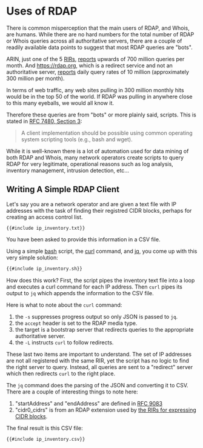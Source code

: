 # Uses of RDAP

There is common misperception that the main users of RDAP, and Whois, are humans.
While there are no hard numbers for the total number of RDAP or Whois queries
across all authoritative servers, there are a couple of readily available data points
to suggest that most RDAP queries are "bots". 

ARIN, just one of the 5 [RIRs](/misc/glossary.md#rir),
[reports](https://www.arin.net/vault/participate/meetings/reports/ARIN52/materials/friday/arin52_engineeringupdate.pdf) 
upwards of 700 million queries per month. And <https://rdap.org>, which is a redirect service
and not an authoritative server, [reports](https://mailarchive.ietf.org/arch/msg/regext/ElTMpcFDeZ_L43U9UbKqaBowjak/)
daily query rates of 10 million (approximately 300 million per month).

In terms of web traffic, any web sites pulling in 300 million monthly hits would be in the top 50 of the world.
If RDAP was pulling in anywhere close to this many eyeballs, we would all know it.

Therefore these queries are from "bots" or more plainly said, scripts. This is stated in [RFC 7480, Section 3](https://datatracker.ietf.org/doc/html/rfc7480#section-1):

> A client implementation should be possible using 
> common operating system scripting tools 
> (e.g., bash and wget).

While it is well-known there is a lot of automation used for data mining of both RDAP and Whois,
many network operators create scripts to query RDAP for very legitimate, operational reasons
such as log analysis, inventory management, intrusion detection, etc...

## Writing A Simple RDAP Client

Let's say you are a network operator and are given a text file with IP addresses with the task
of finding their registred CIDR blocks, perhaps for creating an access control list. 

```
{{#include ip_inventory.txt}}  
```

You have been asked to provide this information in a CSV file.

Using a simple [bash](https://www.gnu.org/software/bash/) script, the [curl](https://curl.se/) command,
and [jq](https://jqlang.github.io/jq/), you come up with this very simple solution:


```bash
{{#include ip_inventory.sh}}  
```

How does this work? First, the script pipes the inventory text file into a loop and executes a curl command
for each IP address. Then `curl` pipes its output to `jq` which appends the information to the CSV file.

Here is what to note about the `curl` command:
1. the `-s` suppresses progress output so only JSON is passed to `jq`.
1. the `accept` header is set to the RDAP media type.
1. the target is a bootstrap server that redirects queries to the appropriate authoritative server.
1. the `-L` instructs `curl` to follow redirects.

These last two items are important to understand. The set of IP addresses are not all registered with the
same RIR, yet the script has no logic to find the right server to query. Instead, all queries are sent
to a "redirect" server which then redirects `curl` to the right place.

The `jq` command does the parsing of the JSON and converting it to CSV. There are a couple of
interesting things to note here:
1. "startAddress" and "endAddress" are defined in [RFC 9083](https://datatracker.ietf.org/doc/html/rfc9083)
1. "cidr0_cidrs" is from an RDAP extension used by [the RIRs for expressing CIDR blocks](https://bitbucket.org/nroecg/nro-rdap-cidr/src/master/nro-rdap-cidr.txt).

The final result is this CSV file:

```csv
{{#include ip_inventory.csv}}  
```
